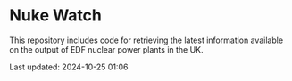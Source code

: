 # Nuke Watch

This repository includes code for retrieving the latest information available on the output of EDF nuclear power plants in the UK.

Last updated: 2024-10-25 01:06
